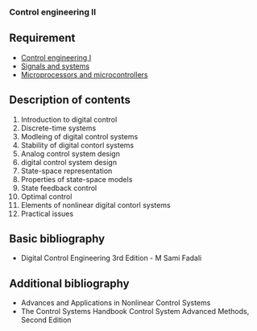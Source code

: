 ### Control engineering II

## Requirement

- [Control engineering I](../block3/control_engineering_i.md)
- [Signals and systems](../block3/signals_and_systems.md)
- [Microprocessors and microcontrollers](../block5/microprocessors_and_microcontrollers.md)

## Description of contents

1. Introduction to digital control
2. Discrete-time systems
3. Modleing of digital control systems
4. Stability of digital contorl systems
5. Analog control system design
6. digital control system design
7. State-space representation
8. Properties of state-space models
9. State feedback control
10. Optimal control
11. Elements of nonlinear digital contorl systems
12. Practical issues

## Basic bibliography

- Digital Control Engineering 3rd Edition - M Sami Fadali

## Additional bibliography

- Advances and Applications in Nonlinear Control Systems
- The Control Systems Handbook Control System Advanced Methods, Second Edition 